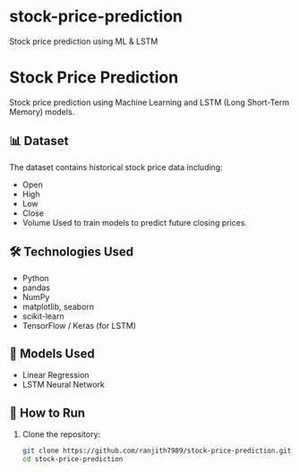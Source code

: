 # stock-price-prediction
Stock price prediction using ML &amp; LSTM 
# Stock Price Prediction

Stock price prediction using Machine Learning and LSTM (Long Short-Term Memory) models.

## 📊 Dataset
The dataset contains historical stock price data including:
- Open
- High
- Low
- Close
- Volume
Used to train models to predict future closing prices.

## 🛠️ Technologies Used
- Python
- pandas
- NumPy
- matplotlib, seaborn
- scikit-learn
- TensorFlow / Keras (for LSTM)

## 🧠 Models Used
- Linear Regression
- LSTM Neural Network

## 🚀 How to Run
1. Clone the repository:
   ```bash
   git clone https://github.com/ranjith7989/stock-price-prediction.git
   cd stock-price-prediction
